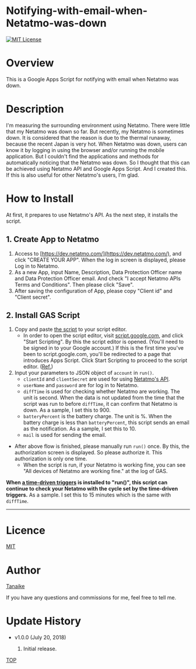 Notifying-with-email-when-Netatmo-was-down
=====

<a name="TOP"></a>
[![MIT License](http://img.shields.io/badge/license-MIT-blue.svg?style=flat)](LICENCE)

<a name="Overview"></a>
# Overview
This is a Google Apps Script for notifying with email when Netatmo was down.

<a name="Description"></a>
# Description
I'm measuring the surrounding environment using Netatmo. There were little that my Netatmo was down so far. But recently, my Netatmo is sometimes down. It is considered that the reason is due to the thermal runaway, because the recent Japan is very hot. When Netatmo was down, users can know it by logging in using the browser and/or running the mobile application. But I couldn't find the applications and methods for automatically noticing that the Netatmo was down. So I thought that this can be achieved using Netatmo API and Google Apps Script. And I created this. If this is also useful for other Netatmo's users, I'm glad.

# How to Install
At first, it prepares to use Netatmo's API. As the next step, it installs the script.

## 1. Create App to Netatmo
1. Access to [https://dev.netatmo.com/](https://dev.netatmo.com/), and click "CREATE YOUR APP". When the log in screen is displayed, please Log in to Netatmo.
1. As a new App, input Name, Description, Data Protection Officer name and Data Protection Officer email. And check "I accept Netatmo APIs Terms and Conditions". Then please click "Save".
1. After saving the configuration of App, please copy "Client id" and "Client secret".

## 2. Install GAS Script
1. Copy and paste [the script](https://github.com/tanaikech/Notifying-with-email-when-Netatmo-was-down/blob/master/Code.gs) to your script editor.
    - In order to open the script editor, visit [script.google.com](https://script.google.com/), and click "Start Scripting". By this the script editor is opened. (You'll need to be signed in to your Google account.) If this is the first time you've been to script.google.com, you'll be redirected to a page that introduces Apps Script. Click Start Scripting to proceed to the script editor. ([Ref.](https://developers.google.com/apps-script/overview))
1. Input your parameters to JSON object of ``account`` in ``run()``.
    - ``clientId`` and ``clientSecret`` are used for using [Netatmo's API](https://dev.netatmo.com/resources/technical/reference).
    - ``userName`` and ``password`` are for log in to Netatmo.
    - ``diffTime`` is used for checking whether Netatmo are working. The unit is second. When the data is not updated from the time that the script was run to before ``diffTime``, it can confirm that Netatmo is down. As a sample, I set this to 900.
    - ``batteryPercent`` is the battery charge. The unit is %. When the battery charge is less than ``batteryPercent``, this script sends an email as the notification. As a sample, I set this to 10.
    - ``mail`` is used for sending the email.
- After above flow is finished, please manually run ``run()`` once. By this, the authorization screen is displayed. So please authorize it. This authorization is only one time.
    - When the script is run, if your Netatmo is working fine, you can see "All devices of Netatmo are working fine." at the log of GAS.

**When [a time-driven triggers](https://developers.google.com/apps-script/guides/triggers/installable#managing_triggers_manually) is installed to "run()", this script can continue to check your Netatmo with the cycle set by the time-driven triggers.** As a sample. I set this to 15 minutes which is the same with ``diffTime``.


-----

<a name="Licence"></a>
# Licence
[MIT](LICENCE)

<a name="Author"></a>
# Author
[Tanaike](https://tanaikech.github.io/about/)

If you have any questions and commissions for me, feel free to tell me.

<a name="Update_History"></a>
# Update History
* v1.0.0 (July 20, 2018)

    1. Initial release.


[TOP](#TOP)

